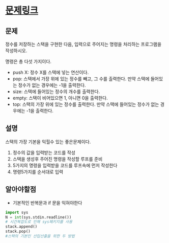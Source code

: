 # [문제링크](https://www.acmicpc.net/problem/10828)

## 문제
정수를 저장하는 스택을 구현한 다음, 입력으로 주어지는 명령을 처리하는 프로그램을 작성하시오.

명령은 총 다섯 가지이다.

- push X: 정수 X를 스택에 넣는 연산이다.
- pop: 스택에서 가장 위에 있는 정수를 빼고, 그 수를 출력한다. 만약 스택에 들어있는 정수가 없는 경우에는 -1을 출력한다.
- size: 스택에 들어있는 정수의 개수를 출력한다.
- empty: 스택이 비어있으면 1, 아니면 0을 출력한다.
- top: 스택의 가장 위에 있는 정수를 출력한다. 만약 스택에 들어있는 정수가 없는 경우에는 -1을 출력한다.

## 설명
스택의 가장 기본을 익힐수 있는 좋은문제이다.

1. 정수의 값을 입력받는 코드를 작성
2. 스택을 생성후 주어진 명령을 작성할 루프를 준비
3. 5가지의 명령을 입력받을 코드를 루프속에 먼저 작성한다
4. 명령5가지를 순서대로 입력

## 알아야할점
- 기본적인 반복문과 if 문을 익혀야한다
```python
import sys
N = int(sys.stdin.readline())
# 시간복잡도로 인해 sys페키지를 사용
stack.append()
stack.pop()
#스택의 기본인 선입선출을 위한 두 방법
